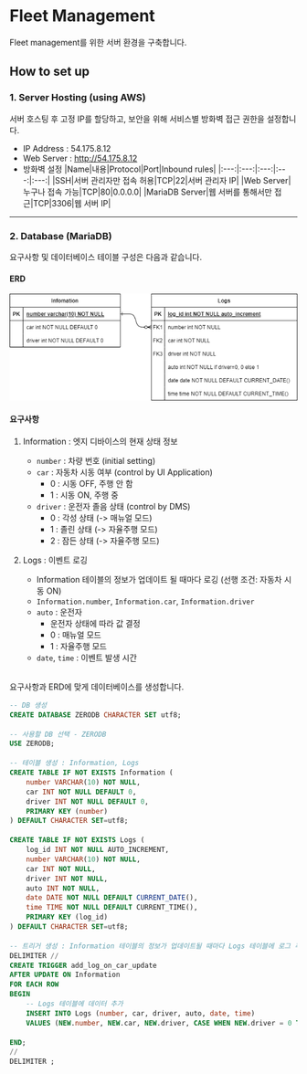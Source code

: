 # Fleet Management
Fleet management를 위한 서버 환경을 구축합니다.

## How to set up
### 1. Server Hosting (using AWS)
서버 호스팅 후 고정 IP를 할당하고, 보안을 위해 서비스별 방화벽 접근 권한을 설정합니다.
- IP Address : 54.175.8.12
- Web Server : http://54.175.8.12
- 방화벽 설정
    |Name|내용|Protocol|Port|Inbound rules|
    |:---:|:---:|:---:|:---:|:---:|
    |SSH|서버 관리자만 접속 허용|TCP|22|서버 관리자 IP|
    |Web Server|누구나 접속 가능|TCP|80|0.0.0.0|
    |MariaDB Server|웹 서버를 통해서만 접근|TCP|3306|웹 서버 IP|

---

### 2. Database (MariaDB)
요구사항 및 데이터베이스 테이블 구성은 다음과 같습니다.  
#### ERD
![./ERD.png](./ERD.png)

#### 요구사항
1) Information : 엣지 디바이스의 현재 상태 정보
    - `number` : 차량 번호 (initial setting)
    - `car` : 자동차 시동 여부 (control by UI Application)
        - 0 : 시동 OFF, 주행 안 함
        - 1 : 시동 ON, 주행 중
    - `driver` : 운전자 졸음 상태 (control by DMS)
        - 0 : 각성 상태 (-> 매뉴얼 모드)
        - 1 : 졸린 상태 (-> 자율주행 모드)
        - 2 : 잠든 상태 (-> 자율주행 모드)

2) Logs : 이벤트 로깅
    - Information 테이블의 정보가 업데이트 될 때마다 로깅 (선행 조건: 자동차 시동 ON)
    - `Information.number`, `Information.car`, `Information.driver`
    - `auto` : 운전자
        - 운전자 상태에 따라 값 결정
        - 0 : 매뉴얼 모드
        - 1 : 자율주행 모드
    - `date`, `time` : 이벤트 발생 시간
<br><br>

요구사항과 ERD에 맞게 데이터베이스를 생성합니다.
```sql
-- DB 생성
CREATE DATABASE ZERODB CHARACTER SET utf8;

-- 사용할 DB 선택 - ZERODB
USE ZERODB;

-- 테이블 생성 : Information, Logs
CREATE TABLE IF NOT EXISTS Information (
	number VARCHAR(10) NOT NULL,
	car INT NOT NULL DEFAULT 0,
	driver INT NOT NULL DEFAULT 0,
	PRIMARY KEY (number)
) DEFAULT CHARACTER SET=utf8;

CREATE TABLE IF NOT EXISTS Logs (
	log_id INT NOT NULL AUTO_INCREMENT,
	number VARCHAR(10) NOT NULL,
	car INT NOT NULL,
	driver INT NOT NULL,
	auto INT NOT NULL,
	date DATE NOT NULL DEFAULT CURRENT_DATE(),
	time TIME NOT NULL DEFAULT CURRENT_TIME(),
	PRIMARY KEY (log_id)
) DEFAULT CHARACTER SET=utf8;

-- 트리거 생성 : Information 테이블의 정보가 업데이트될 때마다 Logs 테이블에 로그 추가
DELIMITER //
CREATE TRIGGER add_log_on_car_update
AFTER UPDATE ON Information
FOR EACH ROW
BEGIN
    -- Logs 테이블에 데이터 추가
    INSERT INTO Logs (number, car, driver, auto, date, time)
    VALUES (NEW.number, NEW.car, NEW.driver, CASE WHEN NEW.driver = 0 THEN 0 ELSE 1 END, CURRENT_DATE(), CURRENT_TIME());

END;
//
DELIMITER ;

```


